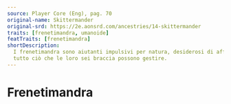 ```yaml
---
source: Player Core (Eng), pag. 70
original-name: Skittermander
original-srd: https://2e.aonsrd.com/ancestries/14-skittermander
traits: [frenetimandra, umanoide]
featTraits: [frenetimandra]
shortDescription:
  I frenetimandra sono aiutanti impulsivi per natura, desiderosi di affrontare
  tutto ciò che le loro sei braccia possono gestire.
---
```


# Frenetimandra

